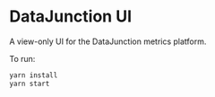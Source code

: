 # DataJunction UI

A view-only UI for the DataJunction metrics platform.

To run:

```bash
yarn install
yarn start
```
